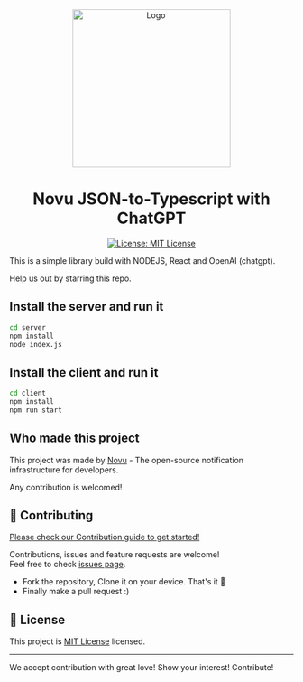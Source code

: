 <div align="center">
  <a href="https://novu.co" target="_blank">
  <picture>
    <source media="(prefers-color-scheme: dark)" srcset="https://user-images.githubusercontent.com/2233092/213641039-220ac15f-f367-4d13-9eaf-56e79433b8c1.png">
    <img src="https://user-images.githubusercontent.com/2233092/213641043-3bbb3f21-3c53-4e67-afe5-755aeb222159.png" width="280" alt="Logo"/>
  </picture>
  </a>
</div>
<h1 align="center">Novu JSON-to-Typescript with ChatGPT</h1>
<p align="center">
  <a href="https://opensource.org/licenses/MIT" target="_blank">
    <img alt="License: MIT License" src="https://img.shields.io/badge/License-MIT License-yellow.svg" />
  </a>
</p>

This is a simple library build with NODEJS, React and OpenAI (chatgpt).

Help us out by starring this repo.

## Install the server and run it

```sh
cd server
npm install
node index.js
```

## Install the client and run it

```sh
cd client
npm install
npm run start
```

## Who made this project

This project was made by [Novu](https://novu.co) - The open-source notification infrastructure for developers.

Any contribution is welcomed!

## 🤝 Contributing

[Please check our Contribution guide to get started!](https://github.com/linvo-io/linvo-scraper/blob/main/CONTRIBUTING.md)

Contributions, issues and feature requests are welcome!<br />Feel free to check [issues page](https://github.com/novuhq/json-to-typescript/issues).
* Fork the repository, Clone it on your device. That's it 🎉
* Finally make a pull request :)

## 📝 License

This project is [MIT License](https://opensource.org/licenses/MIT) licensed.

***
We accept contribution with great love! Show your interest! Contribute!
